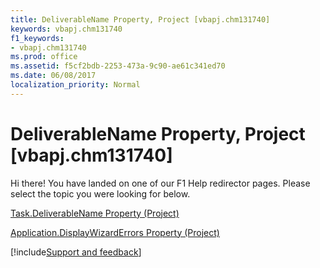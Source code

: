 ```yaml
---
title: DeliverableName Property, Project [vbapj.chm131740]
keywords: vbapj.chm131740
f1_keywords:
- vbapj.chm131740
ms.prod: office
ms.assetid: f5cf2bdb-2253-473a-9c90-ae61c341ed70
ms.date: 06/08/2017
localization_priority: Normal
---
```



# DeliverableName Property, Project [vbapj.chm131740]

Hi there! You have landed on one of our F1 Help redirector pages. Please select the topic you were looking for below.

[Task.DeliverableName Property (Project)](https://msdn.microsoft.com/library/7ef9faef-d0e4-8f9d-5029-2f2a80489b95%28Office.15%29.aspx)

[Application.DisplayWizardErrors Property (Project)](https://msdn.microsoft.com/library/b0af54ec-392f-b84d-3dcc-cc52c991b66d%28Office.15%29.aspx)

[!include[Support and feedback](~/includes/feedback-boilerplate.md)]